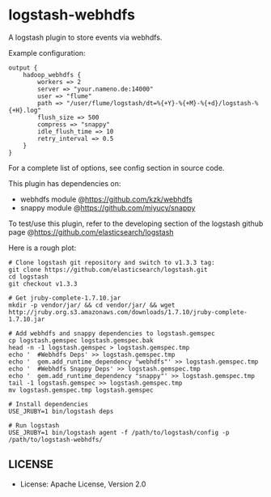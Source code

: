 logstash-webhdfs
================

A logstash plugin to store events via webhdfs.

Example configuration:

    output {
        hadoop_webhdfs {
            workers => 2
            server => "your.nameno.de:14000"
            user => "flume"
            path => "/user/flume/logstash/dt=%{+Y}-%{+M}-%{+d}/logstash-%{+H}.log"
            flush_size => 500
            compress => "snappy"
            idle_flush_time => 10
            retry_interval => 0.5
        }
    }

For a complete list of options, see config section in source code.

This plugin has dependencies on:
* webhdfs module @<https://github.com/kzk/webhdfs>
* snappy module @<https://github.com/miyucy/snappy>

To test/use this plugin, refer to the developing section of the logstash github page @<https://github.com/elasticsearch/logstash>

Here is a rough plot:

    # Clone logstash git repository and switch to v1.3.3 tag:
    git clone https://github.com/elasticsearch/logstash.git
    cd logstash
    git checkout v1.3.3

    # Get jruby-complete-1.7.10.jar
    mkdir -p vendor/jar/ && cd vendor/jar/ && wget http://jruby.org.s3.amazonaws.com/downloads/1.7.10/jruby-complete-1.7.10.jar

    # Add webhdfs and snappy dependencies to logstash.gemspec
    cp logstash.gemspec logstash.gemspec.bak
    head -n -1 logstash.gemspec > logstash.gemspec.tmp
    echo '  #Webhdfs Deps' >> logstash.gemspec.tmp
    echo '  gem.add_runtime_dependency "webhdfs"' >> logstash.gemspec.tmp
    echo '  #Webhdfs Snappy Deps' >> logstash.gemspec.tmp
    echo '  gem.add_runtime_dependency "snappy"' >> logstash.gemspec.tmp
    tail -1 logstash.gemspec >> logstash.gemspec.tmp
    mv logstash.gemspec.tmp logstash.gemspec

    # Install dependencies
    USE_JRUBY=1 bin/logstash deps

    # Run logstash
    USE_JRUBY=1 bin/logstash agent -f /path/to/logstash/config -p /path/to/logstash-webhdfs/

## LICENSE
* License: Apache License, Version 2.0